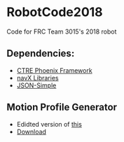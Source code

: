 # RobotCode2018
Code for FRC Team 3015's 2018 robot

## Dependencies:
* [CTRE Phoenix Framework](http://www.ctr-electronics.com/hro.html#product_tabs_technical_resources)
* [navX Libraries](https://www.kauailabs.com/public_files/navx-mxp/navx-mxp.zip)
* [JSON-Simple](https://www.dropbox.com/s/c1ddz26buc905s8/json-simple-1.1.1.jar?dl=0)

## Motion Profile Generator
* Edidted version of [this](https://github.com/vannaka/Motion_Profile_Generator)
* [Download](https://www.dropbox.com/s/88igpb21dok68j1/PathGenerator.jar?dl=0)
